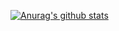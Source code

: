 <!--### Hi there 👋-->

<!--
**AntyCanty/AntyCanty** is a ✨ _special_ ✨ repository because its `README.md` (this file) appears on your GitHub profile.

Here are some ideas to get you started:

- 🔭 I’m currently working on ...
- 🌱 I’m currently learning ...
- 👯 I’m looking to collaborate on ...
- 🤔 I’m looking for help with ...
- 💬 Ask me about ...
- 📫 How to reach me: ...
- 😄 Pronouns: ...
- ⚡ Fun fact: ...
-->

<!-- ORANGE -->
[![Anurag's github stats](https://github-readme-stats.vercel.app/api?username=AntyCanty&count_private=true&show_icons=true&title_color=e07a5f&icon_color=edae49&text_color=ebcfb2&bg_color=373f51)](https://github.com/AntyCanty)

<!--
DARK
https://github-readme-stats.vercel.app/api?username=AntyCanty&count_private=true&show_icons=true&title_color=fff&icon_color=%2079ff97&text_color=9f9f9f&bg_color=000

BLUE
https://github-readme-stats.vercel.app/api?username=AntyCanty&count_private=true&show_icons=true&bg_color=10,042698,000438&icon_color=fff&title_color=ffffff&text_color=DBDCDE
-->
